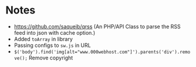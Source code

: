 # Notes

- https://github.com/saqueib/qrss (An PHP/API Class to parse the RSS feed into json with cache option.)
- Added `toArray` in library
- Passing configs to `sw.js` in URL
- `$('body').find('img[alt="www.000webhost.com"]').parents('div').remove();` Remove copyright